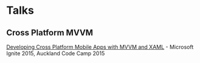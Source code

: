 # Talks

## Cross Platform MVVM

[Developing Cross Platform Mobile Apps with MVVM and XAML](https://channel9.msdn.com/Events/Ignite/Microsoft-Ignite-New-Zealand-2015/M347) - Microsoft Ignite 2015, Auckland Code Camp 2015

